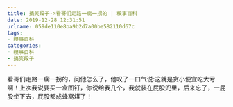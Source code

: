 ```yaml
---
title: 搞笑段子->看哥们走路一瘸一拐的 | 糗事百科
date: 2019-12-28 12:31:51
urlname: 059de110e8ba9b2d7a00be582110d67c
tags: 
- 糗事百科
categories:
- 糗事百科
- 搞笑段子
---
```

看哥们走路一瘸一拐的，问他怎么了，他叹了一口气说:这就是贪小便宜吃大亏啊！上次我说要买一盒图钉，你说给我几个，我就装在屁股兜里，后来忘了，一屁股坐下去，屁股都成蜂窝煤了！


